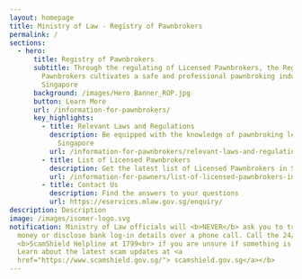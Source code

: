 ```yaml
---
layout: homepage
title: Ministry of Law - Registry of Pawnbrokers
permalink: /
sections:
  - hero:
      title: Registry of Pawnbrokers
      subtitle: Through the regulating of Licensed Pawnbrokers, the Registry of
        Pawnbrokers cultivates a safe and professional pawnbroking industry in
        Singapore
      background: /images/Hero Banner_ROP.jpg
      button: Learn More
      url: /information-for-pawnbrokers/
      key_highlights:
        - title: Relevant Laws and Regulations
          description: Be equipped with the knowledge of pawnbroking legislation in
            Singapore
          url: /information-for-pawnbrokers/relevant-laws-and-regulations/
        - title: List of Licensed Pawnbrokers
          description: Get the latest list of Licensed Pawnbrokers in Singapore
          url: /information-for-pawners/list-of-licensed-pawnbrokers-in-singapore/
        - title: Contact Us
          description: Find the answers to your questions
          url: https://eservices.mlaw.gov.sg/enquiry/
description: Description
image: /images/isomer-logo.svg
notification: Ministry of Law officials will <b>NEVER</b> ask you to transfer
  money or disclose bank log-in details over a phone call. Call the 24/7
  <b>ScamShield Helpline at 1799<br> if you are unsure if something is a scam.
  Learn about the latest scam updates at <a
  href="https://www.scamshield.gov.sg/"> scamshield.gov.sg</a></b>
---
```

